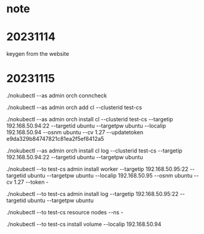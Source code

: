 # note


# 20231114

keygen from the website


# 20231115 


./nokubectl --as admin orch conncheck


./nokubectl --as admin orch add cl --clusterid test-cs


./nokubectl --as admin orch install cl --clusterid test-cs --targetip 192.168.50.94:22 --targetid ubuntu --targetpw ubuntu --localip 192.168.50.94 --osnm ubuntu --cv 1.27 --updatetoken e9da329b84747821c81ea2f5ef8412a5


./nokubectl --as admin orch install cl log --clusterid test-cs --targetip 192.168.50.94:22 --targetid ubuntu --targetpw ubuntu 


./nokubectl --to test-cs admin install worker --targetip 192.168.50.95:22 --targetid ubuntu --targetpw ubuntu --localip 192.168.50.95 --osnm ubuntu --cv 1.27 --token -


./nokubectl --to test-cs admin install log --targetip 192.168.50.95:22 --targetid ubuntu --targetpw ubuntu


./nokubectl --to test-cs resource nodes --ns -


./nokubectl --to test-cs install volume --localip 192.168.50.94 